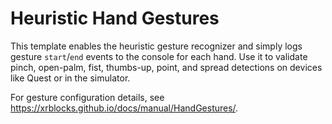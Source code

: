 # Heuristic Hand Gestures

This template enables the heuristic gesture recognizer and simply logs gesture
`start`/`end` events to the console for each hand. Use it to validate pinch,
open-palm, fist, thumbs-up, point, and spread detections on devices like Quest
or in the simulator.

For gesture configuration details, see https://xrblocks.github.io/docs/manual/HandGestures/.
